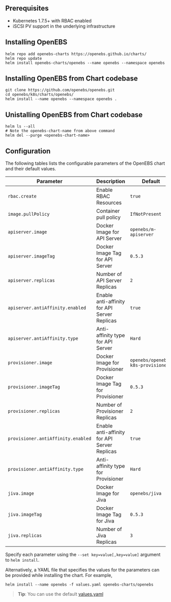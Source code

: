 
## Prerequisites
- Kubernetes 1.7.5+ with RBAC enabled
- iSCSI PV support in the underlying infrastructure

## Installing OpenEBS 
```
helm repo add openebs-charts https://openebs.github.io/charts/
helm repo update
helm install openebs-charts/openebs --name openebs --namespace openebs
```

## Installing OpenEBS from Chart codebase
```
git clone https://github.com/openebs/openebs.git
cd openebs/k8s/charts/openebs/
helm install --name openebs --namespace openebs .
```

## Unistalling OpenEBS from Chart codebase
```
helm ls --all
# Note the openebs-chart-name from above command
helm del --purge <openebs-chart-name>
```

## Configuration

The following tables lists the configurable parameters of the OpenEBS chart and their default values.

| Parameter                            | Description                                   | Default                           |
| ------------------------------------ | --------------------------------------------- | --------------------------------- |
| `rbac.create`                        | Enable RBAC Resources                         | `true`                            |
| `image.pullPolicy`                   | Container pull policy                         | `IfNotPresent`                    |
| `apiserver.image`                    | Docker Image for API Server                   | `openebs/m-apiserver`             |
| `apiserver.imageTag`                 | Docker Image Tag for API Server               | `0.5.3`                           |
| `apiserver.replicas`                 | Number of API Server Replicas                 | `2`                               |
| `apiserver.antiAffinity.enabled`     | Enable anti-affinity for API Server Replicas  | `true`                           |
| `apiserver.antiAffinity.type`        | Anti-affinity type for API Server             | `Hard`                           |
| `provisioner.image`                  | Docker Image for Provisioner                  | `openebs/openebs-k8s-provisioner` |
| `provisioner.imageTag`               | Docker Image Tag for Provisioner              | `0.5.3`                           |
| `provisioner.replicas`               | Number of Provisioner Replicas                | `2`                               |
| `provisioner.antiAffinity.enabled`   | Enable anti-affinity for API Server Replicas  | `true`                           |
| `provisioner.antiAffinity.type`      | Anti-affinity type for Provisioner            | `Hard`                           |
| `jiva.image`                         | Docker Image for Jiva                         | `openebs/jiva`                    |
| `jiva.imageTag`                      | Docker Image Tag for Jiva                     | `0.5.3`                           |
| `jiva.replicas`                      | Number of Jiva Replicas                       | `3`                               |

Specify each parameter using the `--set key=value[,key=value]` argument to `helm install`.

Alternatively, a YAML file that specifies the values for the parameters can be provided while installing the chart. For example,

```shell
helm install --name openebs -f values.yaml openebs-charts/openebs
```

> **Tip**: You can use the default [values.yaml](values.yaml)
